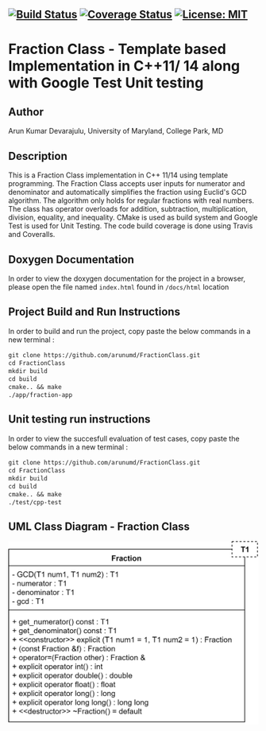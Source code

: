 [![Build Status](https://travis-ci.org/arunumd/FractionClass.svg?branch=master)](https://travis-ci.org/arunumd/FractionClass)
[![Coverage Status](https://coveralls.io/repos/github/arunumd/FractionClass/badge.svg?branch=master)](https://coveralls.io/github/arunumd/FractionClass?branch=master)
[![License: MIT](https://img.shields.io/badge/License-MIT-yellow.svg)](https://opensource.org/licenses/MIT)
---
# Fraction Class - Template based Implementation in C++11/ 14 along with Google Test Unit testing

## Author
Arun Kumar Devarajulu, University of Maryland, College Park, MD

## Description
This is a Fraction Class implementation in C++ 11/14 using template programming. The Fraction Class accepts user inputs for numerator and denominator and automatically simplifies the fraction
using Euclid's GCD algorithm. The algorithm only holds for regular fractions with real numbers. The class has operator overloads for addition, subtraction, multiplication, division, equality, and 
inequality. CMake is used as build system and Google Test is used for Unit Testing. The code build coverage is done using Travis and Coveralls.

## Doxygen Documentation
In order to view the doxygen documentation for the project in a browser, please open the file named `index.html` found in `/docs/html` location

## Project Build and Run Instructions
In order to build and run the project, copy paste the below commands in a new terminal :
```
git clone https://github.com/arunumd/FractionClass.git
cd FractionClass
mkdir build
cd build
cmake.. && make
./app/fraction-app
```

## Unit testing run instructions
In order to view the succesfull evaluation of test cases, copy paste the below commands in a new terminal :
```
git clone https://github.com/arunumd/FractionClass.git
cd FractionClass
mkdir build
cd build
cmake.. && make
./test/cpp-test
```

## UML Class Diagram - Fraction Class
![Fraction Class](https://github.com/arunumd/FractionClass/blob/master/UML%20Class%20Diagram/UML_Class_Diagram_Fraction_Class.png)